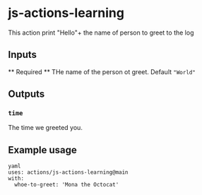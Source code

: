 # js-actions-learning

This action print "Hello"+ the name of person to greet to the log

## Inputs

** Required ** THe name of the person ot greet. Default `"World"`

## Outputs

### `time`

The time we greeted you.

## Example usage

```
yaml
uses: actions/js-actions-learning@main
with:
  whoe-to-greet: 'Mona the Octocat'
```
